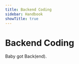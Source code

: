 ```yaml
---
title: Backend Coding
sidebar: Handbook
showTitle: true
---
```


# Backend Coding

Baby got Back(end).

